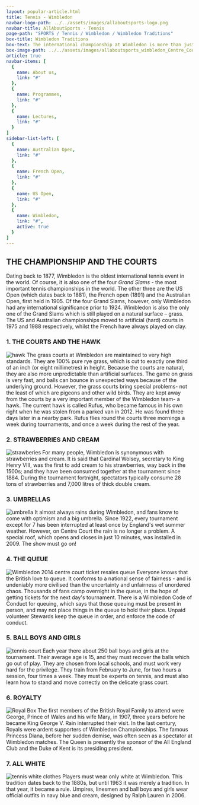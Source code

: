 ```yaml
---
layout: popular-article.html
title: Tennis - Wimbledon
navbar-logo-path: ../../assets/images/allaboutsports-logo.png
navbar-title: AllAboutSports - Tennis
page-path: "SPORTS / Tennis / Wimbledon / Wimbledon Traditions"
box-title: Wimbledon Traditions
box-text: The international championship at Wimbledon is more than just a lawn tennis tournament. It is also a Great British tradition. Read on to explore the major traditions of Wimbledon, in detail.
box-image-path: ../../assets/images/allaboutsports_wimbledon_Centre_Court.jpg
article: true
navbar-items: [
  {
    name: About us,
    link: "#"
  },
  {
    name: Programmes,
    link: "#"
  },
  {
    name: Lectures,
    link: "#"
  }
]
sidebar-list-left: [
  {
    name: Australian Open,
    link: "#"
  },
  {
    name: French Open,
    link: "#"
  },
  {
    name: US Open,
    link: "#"
  },
  {
    name: Wimbledon,
    link: "#",
    active: true
  }
]
---
```

## THE CHAMPIONSHIP AND THE COURTS
Dating back to 1877, Wimbledon is the oldest international tennis event in the world. Of course, it is also one of the four _Grand Slams_ - the most important tennis championships in the world. The other three are the US Open (which dates back to 1881), the French open (1891) and the Australian Open, first held in 1905\. Of the four Grand Slams, however, only Wimbledon had any international significance prior to 1924\. Wimbledon is also the only one of the Grand Slams which is still played on a natural surface – grass. The US and Australian championships moved to artificial (hard) courts in 1975 and 1988 respectively, whilst the French have always played on clay.
### 1\. THE COURTS AND THE HAWK
![hawk](../../assets/images/allaboutsports_hawk.jpg)
The grass courts at Wimbledon are maintained to very high standards. They are 100% pure rye grass, which is cut to exactly one third of an inch (or eight millimetres) in height. Because the courts are natural, they are also more unpredictable than artificial surfaces. The game on grass is very fast, and balls can bounce in unexpected ways because of the underlying ground. However, the grass courts bring special problems- not the least of which are pigeons and other wild birds. They are kept away from the courts by a very important member of the Wimbledon team- a hawk. The current hawk is called Rufus, who became famous in his own right when he was stolen from a parked van in 2012\. He was found three days later in a nearby park. Rufus flies round the courts three mornings a week during tournaments, and once a week during the rest of the year.

### 2\. STRAWBERRIES AND CREAM
![strawberies](../../assets/images/allaboutsports_strawberries.jpg)
For many people, Wimbledon is synonymous with strawberries and cream. It is said that Cardinal Wolsey, secretary to King Henry VIII, was the first to add cream to his strawberries, way back in the 1500s; and they have been consumed together at the tournament since 1884\. During the tournament fortnight, spectators typically consume 28 tons of strawberries and 7,000 litres of thick double cream.

### 3\. UMBRELLAS
![umbrella](../../assets/images/allaboutsports_umbrella2.jpg)
It almost always rains during Wimbledon, and fans know to come with optimism and a big umbrella. Since 1922, every tournament except for 7 has been interrupted at least once by England's wet summer weather. However, on Centre Court the rain is no longer a problem. A special roof, which opens and closes in just 10 minutes, was installed in 2009\. The show must go on!

### 4\. THE QUEUE
![Wimbledon 2014 centre court ticket resales queue](../../assets/images/allaboutsports_queue.jpg)
Everyone knows that the British love to queue. It conforms to a national sense of fairness - and is undeniably more civilised than the uncertainty and unfairness of unordered chaos. Thousands of fans camp overnight in the queue, in the hope of getting tickets for the next day's tournament. There is a Wimbledon Code of Conduct for queuing, which says that those queuing must be present in person, and may not place things in the queue to hold their place. Unpaid volunteer Stewards keep the queue in order, and enforce the code of conduct.

### 5\. BALL BOYS AND GIRLS
![tennis court](../../assets/images/allaboutsports_tenniscourt.jpg)
Each year there about 250 ball boys and girls at the tournament. Their average age is 15, and they must recover the balls which go out of play. They are chosen from local schools, and must work very hard for the privilege. They train from February to June, for two hours a session, four times a week. They must be experts on tennis, and must also learn how to stand and move correctly on the delicate grass court.

### 6\. ROYALTY
![Royal Box](../../assets/images/allaboutsports_royal.jpg)
The first members of the British Royal Family to attend were George, Prince of Wales and his wife Mary, in 1907, three years before he became King George V. Rain interrupted their visit. In the last century, Royals were ardent supporters of Wimbledon Championships. The famous Princess Diana, before her sudden demise, was often seen as a spectator at Wimbledon matches. The Queen is presently the sponsor of the All England Club and the Duke of Kent is its presiding president.

### 7\. ALL WHITE
![tennis white clothes](../../assets/images/allaboutsports_tennis_white_clothes.jpg)
Players must wear only white at Wimbledon. This tradition dates back to the 1880s, but until 1963 it was merely a tradition. In that year, it became a rule. Umpires, linesmen and ball boys and girls wear official outfits in navy blue and cream, designed by Ralph Lauren in 2006.
